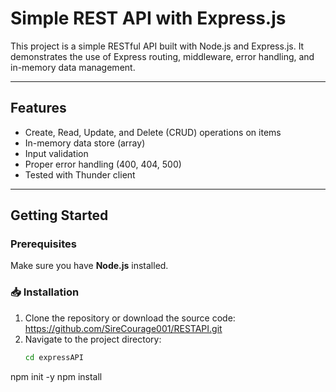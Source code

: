 # Simple REST API with Express.js

This project is a simple RESTful API built with Node.js and Express.js. It demonstrates the use of Express routing, middleware, error handling, and in-memory data management.

---

## Features

- Create, Read, Update, and Delete (CRUD) operations on items
- In-memory data store (array)
- Input validation
- Proper error handling (400, 404, 500)
- Tested with Thunder client

---

## Getting Started

### Prerequisites

Make sure you have **Node.js** installed.

### 📥 Installation

1. Clone the repository or download the source code: https://github.com/SireCourage001/RESTAPI.git
2. Navigate to the project directory:
   ```bash
   cd expressAPI

npm init -y
npm install